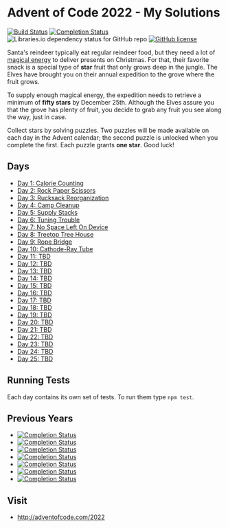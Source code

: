 # Advent of Code 2022 - My Solutions
[![Build Status](https://github.com/mariotacke/advent-of-code-2022/workflows/build/badge.svg)](https://github.com/mariotacke/advent-of-code-2022/actions)
[![Completion Status](https://img.shields.io/endpoint?url=https://raw.githubusercontent.com/mariotacke/advent-of-code-2022/master/.github/badges/completion.json)](https://github.com/mariotacke/advent-of-code-2022)
![Libraries.io dependency status for GitHub repo](https://img.shields.io/librariesio/github/mariotacke/advent-of-code-2022)
[![GitHub license](https://img.shields.io/badge/license-MIT-blue.svg)](https://raw.githubusercontent.com/mariotacke/advent-of-code-2022/master/LICENSE)

Santa's reindeer typically eat regular reindeer food, but they need a lot of [magical energy](https://adventofcode.com/2018/day/25) to deliver presents on Christmas. For that, their favorite snack is a special type of **star** fruit that only grows deep in the jungle. The Elves have brought you on their annual expedition to the grove where the fruit grows.

To supply enough magical energy, the expedition needs to retrieve a minimum of **fifty stars** by December 25th. Although the Elves assure you that the grove has plenty of fruit, you decide to grab any fruit you see along the way, just in case.

Collect stars by solving puzzles. Two puzzles will be made available on each day in the Advent calendar; the second puzzle is unlocked when you complete the first. Each puzzle grants **one star**. Good luck!

## Days

- [Day 1: Calorie Counting](day-01-calorie-counting/)
- [Day 2: Rock Paper Scissors](day-02-rock-paper-scissors/)
- [Day 3: Rucksack Reorganization](day-03-rucksack-reorganization/)
- [Day 4: Camp Cleanup](day-04-camp-cleanup/)
- [Day 5: Supply Stacks](day-05-supply-stacks/)
- [Day 6: Tuning Trouble](day-06-tuning-trouble/)
- [Day 7: No Space Left On Device](day-07-no-space-left-on-device/)
- [Day 8: Treetop Tree House](day-08-treetop-tree-house/)
- [Day 9: Rope Bridge](day-09-rope-bridge/)
- [Day 10: Cathode-Ray Tube](day-10-cathode-ray-tube/)
- [Day 11: TBD](day-11/)
- [Day 12: TBD](day-12/)
- [Day 13: TBD](day-13/)
- [Day 14: TBD](day-14/)
- [Day 15: TBD](day-15/)
- [Day 16: TBD](day-16/)
- [Day 17: TBD](day-17/)
- [Day 18: TBD](day-18/)
- [Day 19: TBD](day-19/)
- [Day 20: TBD](day-20/)
- [Day 21: TBD](day-21/)
- [Day 22: TBD](day-22/)
- [Day 23: TBD](day-23/)
- [Day 24: TBD](day-24/)
- [Day 25: TBD](day-25/)

## Running Tests

Each day contains its own set of tests. To run them type `npm test`.

## Previous Years
- [![Completion Status](https://img.shields.io/endpoint?url=https://raw.githubusercontent.com/mariotacke/advent-of-code-2020/master/.github/badges/completion.json&label=2021)](https://github.com/mariotacke/advent-of-code-2021)
- [![Completion Status](https://img.shields.io/endpoint?url=https://raw.githubusercontent.com/mariotacke/advent-of-code-2020/master/.github/badges/completion.json&label=2020)](https://github.com/mariotacke/advent-of-code-2020)
- [![Completion Status](https://img.shields.io/endpoint?url=https://raw.githubusercontent.com/mariotacke/advent-of-code-2019/master/.github/badges/completion.json&label=2019)](https://github.com/mariotacke/advent-of-code-2019)
- [![Completion Status](https://img.shields.io/endpoint?url=https://raw.githubusercontent.com/mariotacke/advent-of-code-2018/master/.github/badges/completion.json&label=2018)](https://github.com/mariotacke/advent-of-code-2018)
- [![Completion Status](https://img.shields.io/endpoint?url=https://raw.githubusercontent.com/mariotacke/advent-of-code-2017/master/.github/badges/completion.json&label=2017)](https://github.com/mariotacke/advent-of-code-2017)
- [![Completion Status](https://img.shields.io/endpoint?url=https://raw.githubusercontent.com/mariotacke/advent-of-code-2016/master/.github/badges/completion.json&label=2016)](https://github.com/mariotacke/advent-of-code-2016)
- [![Completion Status](https://img.shields.io/endpoint?url=https://raw.githubusercontent.com/mariotacke/advent-of-code-2015/master/.github/badges/completion.json&label=2015)](https://github.com/mariotacke/advent-of-code-2015)

## Visit
- http://adventofcode.com/2022
